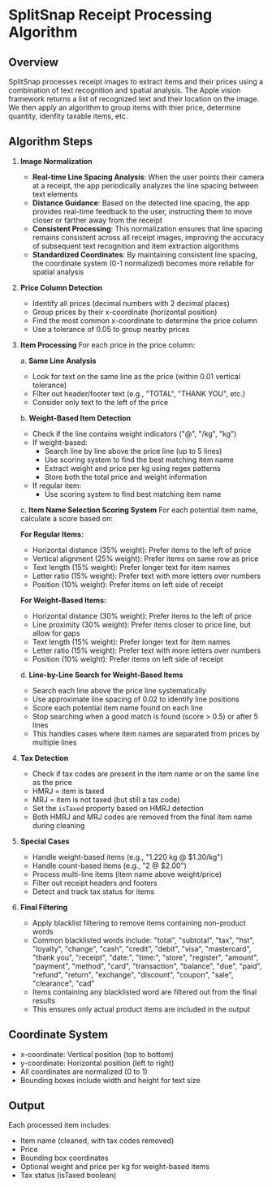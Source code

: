 # SplitSnap Receipt Processing Algorithm

## Overview
SplitSnap processes receipt images to extract items and their prices using a combination of text recognition and spatial analysis. The Apple vision framework returns a list of recognized text and their location on the image. We then apply an algorithm to group items with thier price, determine quantity, idenfity taxable items, etc.

## Algorithm Steps

1. **Image Normalization**
   - **Real-time Line Spacing Analysis**: When the user points their camera at a receipt, the app periodically analyzes the line spacing between text elements
   - **Distance Guidance**: Based on the detected line spacing, the app provides real-time feedback to the user, instructing them to move closer or farther away from the receipt
   - **Consistent Processing**: This normalization ensures that line spacing remains consistent across all receipt images, improving the accuracy of subsequent text recognition and item extraction algorithms
   - **Standardized Coordinates**: By maintaining consistent line spacing, the coordinate system (0-1 normalized) becomes more reliable for spatial analysis

2. **Price Column Detection**
   - Identify all prices (decimal numbers with 2 decimal places)
   - Group prices by their x-coordinate (horizontal position)
   - Find the most common x-coordinate to determine the price column
   - Use a tolerance of 0.05 to group nearby prices

3. **Item Processing**
   For each price in the price column:
   
   a. **Same Line Analysis**
   - Look for text on the same line as the price (within 0.01 vertical tolerance)
   - Filter out header/footer text (e.g., "TOTAL", "THANK YOU", etc.)
   - Consider only text to the left of the price

   b. **Weight-Based Item Detection**
   - Check if the line contains weight indicators ("@", "/kg", "kg")
   - If weight-based:
     * Search line by line above the price line (up to 5 lines)
     * Use scoring system to find the best matching item name
     * Extract weight and price per kg using regex patterns
     * Store both the total price and weight information
   - If regular item:
     * Use scoring system to find best matching item name

   c. **Item Name Selection Scoring System**
   For each potential item name, calculate a score based on:
   
   **For Regular Items:**
   - Horizontal distance (35% weight): Prefer items to the left of price
   - Vertical alignment (25% weight): Prefer items on same row as price
   - Text length (15% weight): Prefer longer text for item names
   - Letter ratio (15% weight): Prefer text with more letters over numbers
   - Position (10% weight): Prefer items on left side of receipt
   
   **For Weight-Based Items:**
   - Horizontal distance (30% weight): Prefer items to the left of price
   - Line proximity (30% weight): Prefer items closer to price line, but allow for gaps
   - Text length (15% weight): Prefer longer text for item names
   - Letter ratio (15% weight): Prefer text with more letters over numbers
   - Position (10% weight): Prefer items on left side of receipt

   d. **Line-by-Line Search for Weight-Based Items**
   - Search each line above the price line systematically
   - Use approximate line spacing of 0.02 to identify line positions
   - Score each potential item name found on each line
   - Stop searching when a good match is found (score > 0.5) or after 5 lines
   - This handles cases where item names are separated from prices by multiple lines

4. **Tax Detection**
   - Check if tax codes are present in the item name or on the same line as the price
   - HMRJ = item is taxed
   - MRJ = item is not taxed (but still a tax code)
   - Set the `isTaxed` property based on HMRJ detection
   - Both HMRJ and MRJ codes are removed from the final item name during cleaning

5. **Special Cases**
   - Handle weight-based items (e.g., "1.220 kg @ $1.30/kg")
   - Handle count-based items (e.g., "2 @ $2.00")
   - Process multi-line items (item name above weight/price)
   - Filter out receipt headers and footers
   - Detect and track tax status for items

6. **Final Filtering**
   - Apply blacklist filtering to remove items containing non-product words
   - Common blacklisted words include: "total", "subtotal", "tax", "hst", "loyalty", "change", "cash", "credit", "debit", "visa", "mastercard", "thank you", "receipt", "date:", "time:", "store", "register", "amount", "payment", "method", "card", "transaction", "balance", "due", "paid", "refund", "return", "exchange", "discount", "coupon", "sale", "clearance", "cad"
   - Items containing any blacklisted word are filtered out from the final results
   - This ensures only actual product items are included in the output

## Coordinate System
- x-coordinate: Vertical position (top to bottom)
- y-coordinate: Horizontal position (left to right)
- All coordinates are normalized (0 to 1)
- Bounding boxes include width and height for text size

## Output
Each processed item includes:
- Item name (cleaned, with tax codes removed)
- Price
- Bounding box coordinates
- Optional weight and price per kg for weight-based items
- Tax status (isTaxed boolean)


